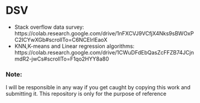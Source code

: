 # DSV
<ul>
  <li>Stack overflow data survey: <br/>https://colab.research.google.com/drive/1nFXCVJ9VCfjX4Nks9sBWOxPC2ICYwXGb#scrollTo=C6NCElrlEaoX</li>
  <li>KNN,K-means and Linear regression algorithms: <br/>https://colab.research.google.com/drive/1CWuDFdEbQasZcFFZB74JCjnmdR2-jwCs#scrollTo=F1qo2HYY8a80</li>
</ul>
<h3>Note:</h3>
<p>I will be responsible in any way if you get caught by copying this work and submitting it. This repository is only for the purpose of reference</p>
